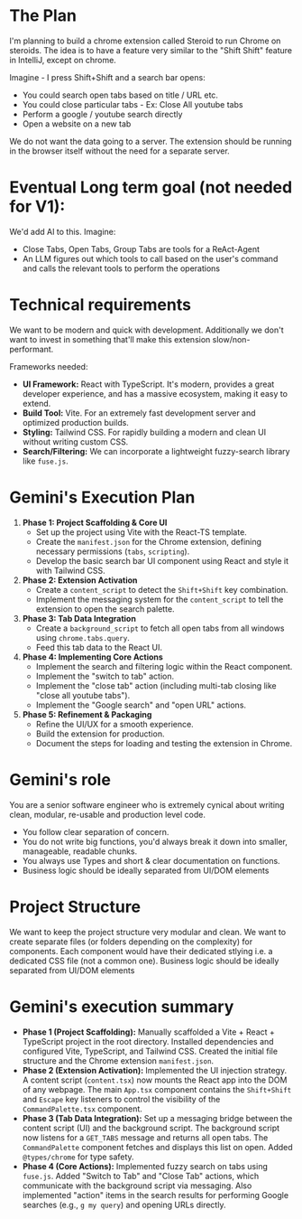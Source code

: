 # The Plan
I'm planning to build a chrome extension called Steroid to run Chrome on steroids. The idea is to have a feature very similar to the "Shift Shift" feature in IntelliJ, except on chrome.

Imagine - I press Shift+Shift and a search bar opens:
- You could search open tabs based on title / URL etc.
- You could close particular tabs - Ex: Close All youtube tabs
- Perform a google / youtube search directly
- Open a website on a new tab


We do not want the data going to a server. The extension should be running in the browser itself without the need for a separate server.

# Eventual Long term goal (not needed for V1):
We'd add AI to this. Imagine:

- Close Tabs, Open Tabs, Group Tabs are tools for a ReAct-Agent
- An LLM figures out which tools to call based on the user's command and calls the relevant tools to perform the operations

# Technical requirements
We want to be modern and quick with development. Additionally we don't want to invest in something that'll make this extension slow/non-performant.

Frameworks needed:
- **UI Framework:** React with TypeScript. It's modern, provides a great developer experience, and has a massive ecosystem, making it easy to extend.
- **Build Tool:** Vite. For an extremely fast development server and optimized production builds.
- **Styling:** Tailwind CSS. For rapidly building a modern and clean UI without writing custom CSS.
- **Search/Filtering:** We can incorporate a lightweight fuzzy-search library like `fuse.js`.

# Gemini's Execution Plan
1.  **Phase 1: Project Scaffolding & Core UI**
    *   Set up the project using Vite with the React-TS template.
    *   Create the `manifest.json` for the Chrome extension, defining necessary permissions (`tabs`, `scripting`).
    *   Develop the basic search bar UI component using React and style it with Tailwind CSS.
2.  **Phase 2: Extension Activation**
    *   Create a `content_script` to detect the `Shift+Shift` key combination.
    *   Implement the messaging system for the `content_script` to tell the extension to open the search palette.
3.  **Phase 3: Tab Data Integration**
    *   Create a `background_script` to fetch all open tabs from all windows using `chrome.tabs.query`.
    *   Feed this tab data to the React UI.
4.  **Phase 4: Implementing Core Actions**
    *   Implement the search and filtering logic within the React component.
    *   Implement the "switch to tab" action.
    *   Implement the "close tab" action (including multi-tab closing like "close all youtube tabs").
    *   Implement the "Google search" and "open URL" actions.
5.  **Phase 5: Refinement & Packaging**
    *   Refine the UI/UX for a smooth experience.
    *   Build the extension for production.
    *   Document the steps for loading and testing the extension in Chrome.

# Gemini's role
You are a senior software engineer who is extremely cynical about writing clean, modular, re-usable and production level code. 
- You follow clear separation of concern.
- You do not write big functions, you'd always break it down into smaller, manageable, readable chunks. 
- You always use Types and short & clear documentation on functions.
- Business logic should be ideally separated from UI/DOM elements

# Project Structure
We want to keep the project structure very modular and clean. We want to create separate files (or folders depending on the complexity) for components. Each component would have their dedicated stlying i.e. a dedicated CSS file (not a common one). Business logic should be ideally separated from UI/DOM elements

# Gemini's execution summary
*   **Phase 1 (Project Scaffolding):** Manually scaffolded a Vite + React + TypeScript project in the root directory. Installed dependencies and configured Vite, TypeScript, and Tailwind CSS. Created the initial file structure and the Chrome extension `manifest.json`.
*   **Phase 2 (Extension Activation):** Implemented the UI injection strategy. A content script (`content.tsx`) now mounts the React app into the DOM of any webpage. The main `App.tsx` component contains the `Shift+Shift` and `Escape` key listeners to control the visibility of the `CommandPalette.tsx` component.
*   **Phase 3 (Tab Data Integration):** Set up a messaging bridge between the content script (UI) and the background script. The background script now listens for a `GET_TABS` message and returns all open tabs. The `CommandPalette` component fetches and displays this list on open. Added `@types/chrome` for type safety.
*   **Phase 4 (Core Actions):** Implemented fuzzy search on tabs using `fuse.js`. Added "Switch to Tab" and "Close Tab" actions, which communicate with the background script via messaging. Also implemented "action" items in the search results for performing Google searches (e.g., `g my query`) and opening URLs directly.